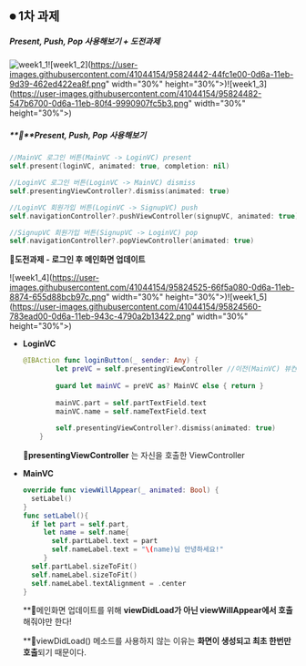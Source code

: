 ## ⏺ 1차 과제

##### **Present, Push, Pop 사용해보기 + 도전과제**

![week1_1](<img src="https://user-images.githubusercontent.com/41044154/95824335-13835280-0d6a-11eb-9769-a72039fe3bab.png" width="30%" height="30%">)![week1_2](https://user-images.githubusercontent.com/41044154/95824442-44fc1e00-0d6a-11eb-9d39-462ed422ea8f.png" width="30%" height="30%">)![week1_3](https://user-images.githubusercontent.com/41044154/95824482-547b6700-0d6a-11eb-80f4-9990907fc5b3.png" width="30%" height="30%">)



##### **📍**Present, Push, Pop 사용해보기

```swift
//MainVC 로그인 버튼(MainVC -> LoginVC) present
self.present(loginVC, animated: true, completion: nil)

//LoginVC 로그인 버튼(LoginVC -> MainVC) dismiss
self.presentingViewController?.dismiss(animated: true)

//LoginVC 회원가입 버튼(LoginVC -> SignupVC) push
self.navigationController?.pushViewController(signupVC, animated: true)

//SignupVC 회원가입 버튼(SignupVC -> LoginVC) pop
self.navigationController?.popViewController(animated: true)
```



**📍도전과제 - 로그인 후 메인화면 업데이트**  

![week1_4](https://user-images.githubusercontent.com/41044154/95824525-66f5a080-0d6a-11eb-8874-655d88bcb97c.png" width="30%" height="30%">)![week1_5](https://user-images.githubusercontent.com/41044154/95824560-783ead00-0d6a-11eb-943c-4790a2b13422.png" width="30%" height="30%">)

- **LoginVC**

  ```swift
  @IBAction func loginButton(_ sender: Any) {
          let preVC = self.presentingViewController //이전(MainVC) 뷰컨트롤러
          
          guard let mainVC = preVC as? MainVC else { return }
          
          mainVC.part = self.partTextField.text
          mainVC.name = self.nameTextField.text
          
          self.presentingViewController?.dismiss(animated: true)
      }
  ```

  **🔹presentingViewController** 는 자신을 호출한 ViewController

  

- **MainVC**

  ```swift
  override func viewWillAppear(_ animated: Bool) { 
    setLabel()
  }
  func setLabel(){
    if let part = self.part,
       let name = self.name{
         self.partLabel.text = part
         self.nameLabel.text = "\(name)님 안녕하세요!"
       }
    self.partLabel.sizeToFit()
    self.nameLabel.sizeToFit()
    self.nameLabel.textAlignment = .center
  }
  ```

  **🔹메인화면 업데이트를 위해 **viewDidLoad가 아닌 viewWillAppear에서 호출**해줘야만 한다! 

  **🔹viewDidLoad() 메소드를 사용하지 않는 이유는 **화면이 생성되고 최초 한번만 호출**되기 때문이다.